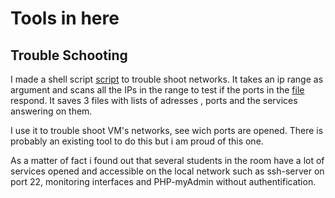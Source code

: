 # Tools in here
## Trouble Schooting
I made a shell script [script](trouble_tools/NetworkScan.sh) to trouble shoot networks. It takes an ip range as argument and scans all the IPs in the range to test if the ports in the [file](trouble_tools/port.txt) respond. It saves 3 files with lists of adresses , ports and the services answering on them.

I use it to trouble shoot VM's networks, see wich ports are opened. There is probably an existing tool to do this but i am proud of this one.

As a matter of fact i found out that several students in the room have a lot of services opened and accessible on the local network such as ssh-server on port 22, monitoring interfaces and PHP-myAdmin without authentification.

